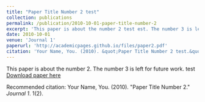 ```yaml
---
title: "Paper Title Number 2 test"
collection: publications
permalink: /publication/2010-10-01-paper-title-number-2
excerpt: 'This paper is about the number 2 test est. The number 3 is left for future work.'
date: 2010-10-01
venue: 'Journal 1'
paperurl: 'http://academicpages.github.io/files/paper2.pdf'
citation: 'Your Name, You. (2010). &quot;Paper Title Number 2 test.&quot; <i>Journal 1</i>. 1(2).'
---
```

This paper is about the number 2. The number 3 is left for future work.
test
[Download paper here](http://academicpages.github.io/files/paper2.pdf)

Recommended citation: Your Name, You. (2010). "Paper Title Number 2." <i>Journal 1</i>. 1(2).
